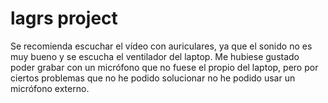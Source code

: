 # lagrs project

Se recomienda escuchar el vídeo con auriculares, ya que el sonido no es muy bueno y se escucha el ventilador del laptop. Me hubiese gustado 
poder grabar con un micrófono que no fuese el propio del laptop, pero por ciertos problemas que no he podido solucionar no he podido usar un
 micrófono externo.
